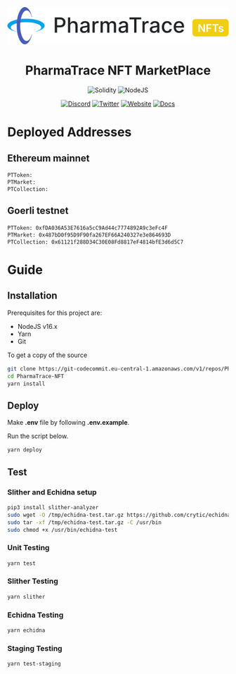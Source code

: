 
![PharmaTrace](logo.svg)

<h1 align="center">PharmaTrace NFT MarketPlace</h1>


<div align="center">

![Solidity](https://img.shields.io/badge/Solidity-0.8.17-e6e6e6?style=for-the-badge&logo=solidity&logoColor=black) ![NodeJS](https://img.shields.io/badge/Node.js-16.x-339933?style=for-the-badge&logo=nodedotjs&logoColor=white)

[![Discord](https://img.shields.io/badge/Discord-7289DA?style=for-the-badge&logo=discord&logoColor=white)]() [![Twitter](https://img.shields.io/badge/Twitter-1DA1F2?style=for-the-badge&logo=twitter&logoColor=white)]() [![Website](https://img.shields.io/badge/Website-E34F26?style=for-the-badge&logo=Google-chrome&logoColor=white)]() [![Docs](https://img.shields.io/badge/Docs-7B36ED?style=for-the-badge&logo=gitbook&logoColor=white)]()

</div>

# Deployed Addresses

## Ethereum mainnet

```
PTToken:
PTMarket:
PTCollection:
```

## Goerli testnet

```
PTToken: 0xfDA036A53E7616a5cC9Ad44c7774892A9c3eFc4F
PTMarket: 0x487bD0f95D9F90fa267EF66A240327e3e864693D
PTCollection: 0x61121f288D34C30E08Fd8817eF4814bfE3d6d5C7
```

# Guide

## Installation

Prerequisites for this project are:

- NodeJS v16.x
- Yarn
- Git

To get a copy of the source

```bash
git clone https://git-codecommit.eu-central-1.amazonaws.com/v1/repos/PharmaTrace-NFT
cd PharmaTrace-NFT
yarn install
```

## Deploy
Make **.env** file by following **.env.example**.

Run the script below.
```bash
yarn deploy
```

## Test

### Slither and Echidna setup
```bash
pip3 install slither-analyzer
sudo wget -O /tmp/echidna-test.tar.gz https://github.com/crytic/echidna/releases/download/v1.7.2/echidna-test-1.7.2-Ubuntu-18.04.tar.gz
sudo tar -xf /tmp/echidna-test.tar.gz -C /usr/bin
sudo chmod +x /usr/bin/echidna-test
```
### Unit Testing
```bash
yarn test
```

### Slither Testing
```bash
yarn slither
```

### Echidna Testing
```bash
yarn echidna
```

### Staging Testing
```bash
yarn test-staging
```

